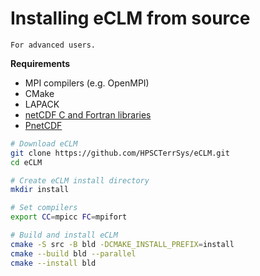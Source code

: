 # Installing eCLM from source

```{warning}
For advanced users.
```

**Requirements**

* MPI compilers (e.g. OpenMPI)
* CMake
* LAPACK
* [netCDF C and Fortran libraries](https://downloads.unidata.ucar.edu/netcdf)
* [PnetCDF](https://github.com/Parallel-NetCDF/PnetCDF)


```sh
# Download eCLM
git clone https://github.com/HPSCTerrSys/eCLM.git
cd eCLM

# Create eCLM install directory
mkdir install

# Set compilers
export CC=mpicc FC=mpifort

# Build and install eCLM
cmake -S src -B bld -DCMAKE_INSTALL_PREFIX=install
cmake --build bld --parallel
cmake --install bld
```

